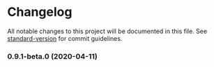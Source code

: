 # Changelog

All notable changes to this project will be documented in this file. See [standard-version](https://github.com/conventional-changelog/standard-version) for commit guidelines.

### 0.9.1-beta.0 (2020-04-11)
